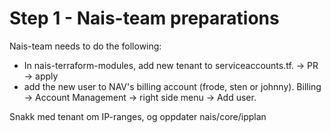 # Step 1 - Nais-team preparations



Nais-team needs to do the following:

- In nais-terraform-modules, add new tenant to serviceaccounts.tf. -> PR -> apply
- add the new user to NAV's billing account (frode, sten or johnny). Billing -> Account Management -> right side menu -> Add user.


Snakk med tenant om IP-ranges, og oppdater nais/core/ipplan
